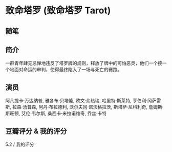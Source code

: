 # 致命塔罗 (致命塔罗 Tarot)

## 随笔

## 简介

一群青年肆无忌惮地违反了塔罗牌的规则，释放了牌中的可怕恶灵，他们一个接一个地面对命运的审判，使得最终陷入了一场与死亡的赛跑。

## 演员

阿凡提卡·万达纳普, 雅各布·贝塔隆, 欧文·弗热瑞, 哈里特·斯莱特, 亨伯利·冈萨雷斯, 拉森·汤普森, 阿丹·布拉德利, 沃尔夫冈·诺沃格拉茨, 斯塔萨·尼科利奇, 詹姆斯·斯旺顿, 艾伦·韦尔斯, 桑西卡·米拉诺维奇, 乔丝·卡特

## 豆瓣评分 & 我的评分

5.2 / 我的评分
